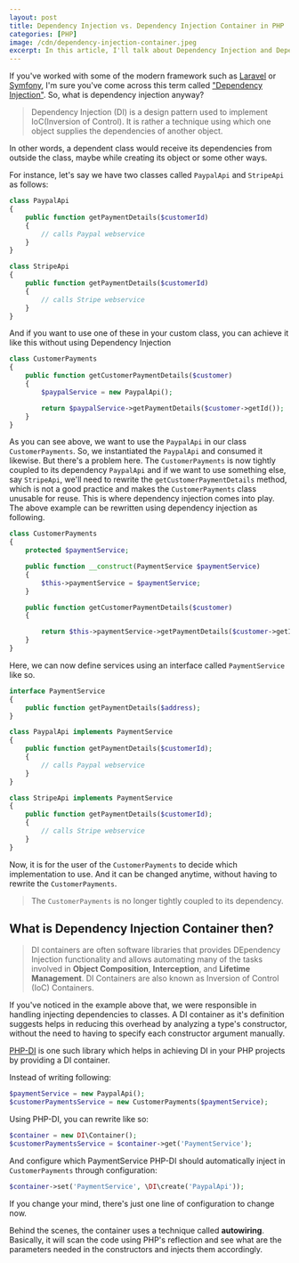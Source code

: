 ```yaml
---
layout: post
title: Dependency Injection vs. Dependency Injection Container in PHP
categories: [PHP]
image: /cdn/dependency-injection-container.jpeg
excerpt: In this article, I'll talk about Dependency Injection and Dependency Injection Container and why one should use DI Containers.
---
```


If you've worked with some of the modern framework such as [Laravel](https://laravel.com) or [Symfony](https://symfony.com), I'm sure you've come across this term called ["Dependency Injection"](https://en.wikipedia.org/wiki/Dependency_injection). So, what is dependency injection anyway?

> Dependency Injection (DI) is a design pattern used to implement IoC(Inversion of Control). It is rather a technique using which one object supplies the dependencies of another object.

In other words, a dependent class would receive its dependencies from outside the class, maybe while creating its object or some other ways.

For instance, let's say we have two classes called `PaypalApi` and `StripeApi` as follows:

```php
class PaypalApi
{
    public function getPaymentDetails($customerId) 
    {
        // calls Paypal webservice
    }
}

class StripeApi
{
    public function getPaymentDetails($customerId) 
    {
        // calls Stripe webservice
    }
}
```

And if you want to use one of these in your custom class, you can achieve it like this without using Dependency Injection

```php
class CustomerPayments
{
    public function getCustomerPaymentDetails($customer) 
    {
        $paypalService = new PaypalApi();

        return $paypalService->getPaymentDetails($customer->getId());
    }
}
```

As you can see above, we want to use the `PaypalApi` in our class `CustomerPayments`. So, we instantiated the `PaypalApi` and consumed it likewise. But there's a problem here. The `CustomerPayments` is now tightly coupled to its dependency `PaypalApi` and if we want to use something else, say `StripeApi`, we'll need to rewrite the `getCustomerPaymentDetails` method, which is not a good practice and makes the `CustomerPayments` class unusable for reuse. This is where dependency injection comes into play. The above example can be rewritten using dependency injection as following.

```php
class CustomerPayments
{
    protected $paymentService;

    public function __construct(PaymentService $paymentService) 
    {
        $this->paymentService = $paymentService;
    }

    public function getCustomerPaymentDetails($customer) 
    {

        return $this->paymentService->getPaymentDetails($customer->getId());
    }
}
```

Here, we can now define services using an interface called `PaymentService` like so.

```php
interface PaymentService 
{
    public function getPaymentDetails($address);
}

class PaypalApi implements PaymentService 
{ 
    public function getPaymentDetails($customerId);
    {
        // calls Paypal webservice
    }
}

class StripeApi implements PaymentService 
{ 
    public function getPaymentDetails($customerId);
    {
        // calls Stripe webservice
    }
}
```

Now, it is for the user of the `CustomerPayments` to decide which implementation to use. And it can be changed anytime, without having to rewrite the `CustomerPayments`.

> The `CustomerPayments` is no longer tightly coupled to its dependency.

## What is Dependency Injection Container then?

> DI containers are often software libraries that provides DEpendency Injection functionality and allows automating many of the tasks involved in **Object Composition**, **Interception**, and **Lifetime Management**. DI Containers are also known as Inversion of Control (IoC) Containers.

If you've noticed in the example above that, we were responsible in handling injecting dependencies to classes. A DI container as it's definition suggests helps in reducing this overhead by analyzing a type's constructor, without the need to having to specify each constructor argument manually.

[PHP-DI](http://php-di.org) is one such library which helps in achieving DI in your PHP projects by providing a DI container. 

Instead of writing following:

```php
$paymentService = new PaypalApi();
$customerPaymentsService = new CustomerPayments($paymentService);
```

Using PHP-DI, you can rewrite like so:

```php
$container = new DI\Container();
$customerPaymentsService = $container->get('PaymentService');
```

And configure which PaymentService PHP-DI should automatically inject in `CustomerPayments` through configuration:

```php
$container->set('PaymentService', \DI\create('PaypalApi'));
```

If you change your mind, there's just one line of configuration to change now.

Behind the scenes, the container uses a technique called **autowiring**. Basically, it will scan the code using PHP's reflection and see what are the parameters needed in the constructors and injects them accordingly.



